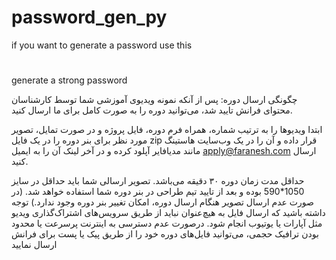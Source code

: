 # password_gen_py
if you want to generate a password use this

#
generate a strong password


چگونگی ارسال دوره:
پس از آنکه نمونه ویدیوی آموزشی شما توسط کارشناسان محتوای فرانش تایید شد، می‌توانید دوره را به صورت کامل برای ما ارسال کنید.

ابتدا ویدیوها را به ترتیب شماره، همراه فرم دوره، فایل پروژه و در صورت تمایل، تصویر مورد نظر برای بنر دوره را در یک فایل zip قرار داده و آن را در یک وب‌سایت هاستینگ مانند مدیافایر آپلود کرده و در آخر لینک آن را به ایمیل apply@faranesh.com ارسال کنید.

حداقل مدت زمان دوره ۳۰ دقیقه می‌باشد.
تصویر ارسالی شما باید حداقل در سایز 1050*590 بوده و بعد از تایید تیم طراحی در بنر دوره شما استفاده خواهد شد. (در صورت عدم ارسال تصویر هنگام ارسال دوره، امکان تغییر بنر دوره وجود ندارد.)
توجه داشته باشید که ارسال فایل به هیچ‌عنوان نباید از طریق سرویس‌های اشتراک‌گذاری ویدیو مثل آپارات یا یوتیوب انجام شود.
درصورت عدم دسترسی به اینترنت پرسرعت یا محدود بودن ترافیک حجمی، می‌توانید فایل‌های دوره خود را از طریق پیک یا پست برای فرانش ارسال نمایید
